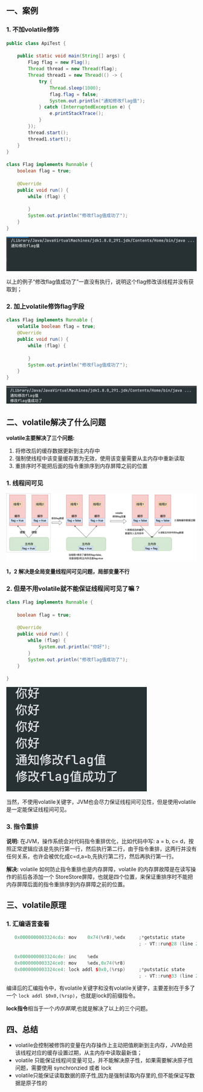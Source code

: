 ## 一、案例

### 1. 不加volatile修饰

```java
public class ApiTest {

    public static void main(String[] args) {
        Flag flag = new Flag();
        Thread thread = new Thread(flag);
        Thread thread1 = new Thread(() -> {
            try {
                Thread.sleep(1000);
                flag.flag = false;
                System.out.println("通知修改flag值");
            } catch (InterruptedException e) {
                e.printStackTrace();
            }
        });
        thread.start();
        thread1.start();
    }
}

class Flag implements Runnable {
    boolean flag = true;

    @Override
    public void run() {
        while (flag) {

        }
        System.out.println("修改flag值成功了");
    }
}
```

![image-20220425141038306](../../../assets/img/volatile-01.png)

以上的例子“修改flag值成功了”一直没有执行，说明这个flag修改该线程并没有获取到；

### 2. 加上volatile修饰flag字段

```java
class Flag implements Runnable {
    volatile boolean flag = true;
    @Override
    public void run() {
        while (flag) {

        }
        System.out.println("修改flag值成功了");
    }
}
```

![image-20220425142549135](../../../assets/img/volatile-02.png)

## 二、volatile解决了什么问题

**volatile主要解决了三个问题:**

1. 将修改后的缓存数据更新到主内存中
2. 强制使线程中该变量缓存置为无效，使用该变量需要从主内存中重新读取
3. 重排序时不能把后面的指令重排序到内存屏障之前的位置

### 1. 线程间可见

![image-20220425142549136](../../../assets/img/volatile-03.png)

**1，2 解决是全局变量线程间可见问题，局部变量不行**

### 2. 但是不用volatile就不能保证线程间可见了嘛？

```java
class Flag implements Runnable {

    boolean flag = true;

    @Override
    public void run() {
        while (flag) {
            System.out.println("你好");
        }
        System.out.println("修改flag值成功了");
    }

}
```

![image-20220425150354029](../../../assets/img/volatile-04.png) 

当然，不使用volatile关键字，JVM也会尽力保证线程间可见性，但是使用volatile是一定能保证线程间可见。

### 3. 指令重排

**说明:** 在JVM，操作系统会对代码指令重排优化，比如代码中写: a = b, c= d，按照正常逻辑应该是先执行第一行，然后执行第二行，由于指令重排，这两行并没有任何关系，也许会被优化成c=d,a=b,先执行第二行，然后再执行第一行。

**解决:** volatile 如何防止指令重排也是内存屏障，volatile 的内存屏故障是在读写操作的前后各添加一个 StoreStore屏障，也就是四个位置，来保证重排序时不能把内存屏障后面的指令重排序到内存屏障之前的位置。

## 三、volatile原理

### 1. 汇编语言查看

```c++
   0x0000000003324cda: mov    0x74(%r8),%edx     ;*getstatic state
                                                 ; - VT::run@28 (line 27)
 
   0x0000000003324cde: inc    %edx
   0x0000000003324ce0: mov    %edx,0x74(%r8)
   0x0000000003324ce4: lock addl $0x0,(%rsp)     ;*putstatic state
                                                 ; - VT::run@33 (line 27)
```

编译后的汇编指令中，有volatile关键字和没有volatile关键字，主要差别在于多了一个 `lock addl $0x0,(%rsp)`，也就是lock的前缀指令。

**lock指令**相当于一个*内存屏障*,也就是解决了以上的三个问题。

## 四、总结

- volatile会控制被修饰的变量在内存操作上主动把值刷新到主内存，JVM会把该线程对应的缓存设置过期，从主内存中读取最新值；
- volatile 只能保证线程间变量可见，并不能解决原子性，如果需要解决原子性问题，需要使用 synchronzied 或者 lock
- volatile只能保证读取数据的原子性,因为是强制读取内存里的,但不能保证写数据是原子性的